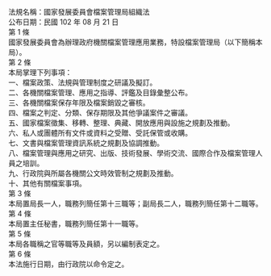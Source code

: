 法規名稱：國家發展委員會檔案管理局組織法  
公布日期：民國 102 年 08 月 21 日  
第 1 條  
國家發展委員會為辦理政府機關檔案管理應用業務，特設檔案管理局（以下簡稱本局）。  
第 2 條  
本局掌理下列事項：  
一、檔案政策、法規與管理制度之研議及擬訂。  
二、各機關檔案管理、應用之指導、評鑑及目錄彙整公布。  
三、各機關檔案保存年限及檔案銷毀之審核。  
四、檔案之判定、分類、保存期限及其他爭議案件之審議。  
五、國家檔案徵集、移轉、整理、典藏、開放應用與設施之規劃及推動。  
六、私人或團體所有文件或資料之受贈、受託保管或收購。  
七、文書與檔案管理資訊系統之規劃及協調推動。  
八、檔案管理與應用之研究、出版、技術發展、學術交流、國際合作及檔案管理人員之培訓。  
九、行政院與所屬各機關公文時效管制之規劃及推動。  
十、其他有關檔案事項。  
第 3 條  
本局置局長一人，職務列簡任第十三職等；副局長二人，職務列簡任第十二職等。  
第 4 條  
本局置主任秘書，職務列簡任第十一職等。  
第 5 條  
本局各職稱之官等職等及員額，另以編制表定之。  
第 6 條  
本法施行日期，由行政院以命令定之。  


